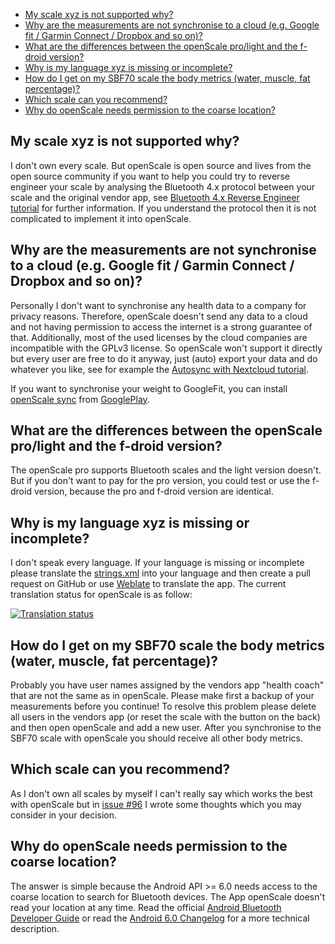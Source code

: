 * [My scale xyz is not supported why?](Frequently-Asked-Questions-(FAQ)#my-scale-xyz-is-not-supported-why)
* [Why are the measurements are not synchronise to a cloud (e.g. Google fit / Garmin Connect / Dropbox and so on)?](Frequently-Asked-Questions-(FAQ)#why-are-the-measurements-are-not-synchronise-to-a-cloud-eg-google-fit--garmin-connect--dropbox-and-so-on)
* [What are the differences between the openScale pro/light and the f-droid version?]()
* [Why is my language xyz is missing or incomplete?](Frequently-Asked-Questions-(FAQ)#why-is-my-language-xyz-is-missing-or-incomplete)
* [How do I get on my SBF70 scale the body metrics (water, muscle, fat percentage)?](Frequently-Asked-Questions-(FAQ)#how-do-i-get-on-my-sbf70-scale-the-body-metrics-water-muscle-fat-percentage)
* [Which scale can you recommend?](Frequently-Asked-Questions-%28FAQ%29#which-scale-can-you-recommend)
* [Why do openScale needs permission to the coarse location?](Frequently-Asked-Questions-%28FAQ%29#why-do-openscale-needs-permission-to-the-coarse-location)

## My scale xyz is not supported why?

I don't own every scale. But openScale is open source and lives from the open source community if you want to help you could try to reverse engineer your scale by analysing the Bluetooth 4.x protocol between your scale and the original vendor app, see [Bluetooth 4.x Reverse Engineer tutorial](How-to-reverse-engineer-a-Bluetooth-4.x-scale) for further information. If you understand the protocol then it is not complicated to implement it into openScale.

## Why are the measurements are not synchronise to a cloud (e.g. Google fit / Garmin Connect / Dropbox and so on)?

Personally I don't want to synchronise any health data to a company for privacy reasons. Therefore, openScale doesn't send any data to a cloud and not having permission to access the internet is a strong guarantee of that. Additionally, most of the used licenses by the cloud companies are incompatible with the GPLv3 license. So openScale won't support it directly but every user are free to do it anyway, just (auto) export your data and do whatever you like, see for example the [Autosync with Nextcloud tutorial](Autosync-with-Nextcloud).

If you want to synchronise your weight to GoogleFit, you can install [openScale sync](https://github.com/oliexdev/openScale/wiki/openScale-sync) from [GooglePlay](https://play.google.com/store/apps/details?id=com.health.openscale.sync).

## What are the differences between the openScale pro/light and the f-droid version?

The openScale pro supports Bluetooth scales and the light version doesn't. But if you don't want to pay for the pro version, you could test or use the f-droid version, because the pro and f-droid version are identical.

## Why is my language xyz is missing or incomplete?

I don't speak every language. If your language is missing or incomplete please translate the [strings.xml](../blob/master/android_app/app/src/main/res/values/strings.xml) into your language and then create a pull request on GitHub or use [Weblate](https://hosted.weblate.org/engage/openscale/?utm_source=widget) to translate the app. The current translation status for openScale is as follow:

[![Translation status](https://hosted.weblate.org/widgets/openscale/-/multi-auto.svg)](https://hosted.weblate.org/engage/openscale/?utm_source=widget)

## How do I get on my SBF70 scale the body metrics (water, muscle, fat percentage)?

Probably you have user names assigned by the vendors app "health coach" that are not the same as in openScale. Please make first a backup of your measurements before you continue! To resolve this problem please delete all users in the vendors app (or reset the scale with the button on the back) and then open openScale and add a new user. After you synchronise to the SBF70 scale with openScale you should receive all other body metrics. 

## Which scale can you recommend?

As I don't own all scales by myself I can't really say which works the best with openScale but in [issue #96](https://github.com/oliexdev/openScale/issues/96) I wrote some thoughts which you may consider in your decision.

## Why do openScale needs permission to the coarse location?

The answer is simple because the Android API >= 6.0 needs access to the coarse location to search for Bluetooth devices. The App openScale doesn't read your location at any time. Read the official [Android Bluetooth Developer Guide](https://developer.android.com/guide/topics/connectivity/bluetooth-le.html#permissions) or read the [Android 6.0 Changelog](https://developer.android.com/about/versions/marshmallow/android-6.0-changes.html#behavior-hardware-id) for a more technical description.
